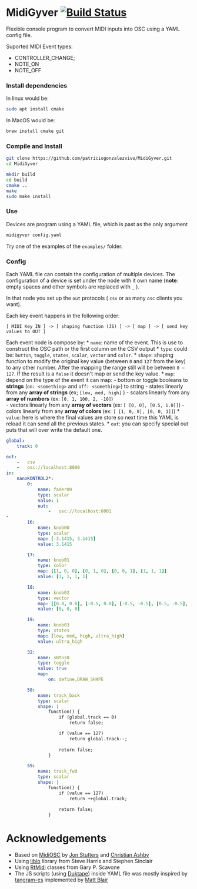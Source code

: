 # MidiGyver [![Build Status](https://travis-ci.org/patriciogonzalezvivo/midiGyver.svg?branch=master)](https://travis-ci.org/patriciogonzalezvivo/midiGyver)

Flexible console program to convert MIDI inputs into OSC using a YAML config file.

Suported MIDI Event types:

* CONTROLLER_CHANGE;
* NOTE_ON
* NOTE_OFF

### Install dependencies

In linux would be:

```bash
sudo apt install cmake
```

In MacOS would be:

```bash
brew install cmake git
```

### Compile and Install

```bash
git clone https://github.com/patriciogonzalezvivo/MidiGyver.git
cd MidiGyver

mkdir build
cd build
cmake ..
make
sudo make install
```

### Use
Devices are program using a YAML file, which is past as the only argument

```bash
midigyver config.yaml 
```

Try one of the examples of the `examples/` folder.

### Config
Each YAML file can contain the configuration of multiple devices. The configuration of a device is set under the node with it own name (**note**: empty spaces and other symbols are replaced with `_` ).

In that node you set up the `out` protocols ( `csv` or as many `osc` clients you want).

Each key event happens in the following order:
```
[ MIDI Key IN ] -> [ shaping function (JS) ] -> [ map ] -> [ send key values to OUT ]
```

Each event node is compose by:
    * `name`: name of the event. This is use to construct the OSC path or the first column on the CSV output
    * `type`: could be: `button`, `toggle`, `states`, `scalar`, `vector` and `color`.
    * `shape`: shaping function to modify the original key value (between `0` and `127` from the key) to any other number. After the mapping the range still will be between `0 ~ 127`. If the result is a `false` it doesn't map or send the key value.
    * `map`: depend on the type of the event it can map:
            - bottom or toggle booleans to **strings** (`on: <something>` and `off: <something>`) to string
            - states linearly from any **array of strings** (ex; `[low, med, high]` )
            - scalars linearly from any **array of numbers** (ex: `[0, 1, 100, 2, -10]`)  
            - vectors linearly from any **array of vectors** (ex: `[ [0, 0], [0.5, 1.0]]`)
            - colors linearly from any **array of colors** (ex: `[ [1, 0, 0], [0, 0, 1]]`)
    * `value`: here is where the final values are store so next time this YAML is reload it can send all the previous states.
    * `out`: you can specify special out puts that will over write the default one.

```yaml
global:
    track: 0

out:
    -   csv
    -   osc://localhost:8000
in:
    nanoKONTROL2*:
        0:
            name: fader00
            type: scalar
            value: 1
            out:
                -   osc://localhost:8001
-
        16:
            name: knob00
            type: scalar
            map: [-3.1415, 3.1415]
            value: 3.1415

        17:
            name: knob01
            type: color
            map: [[1, 0, 0], [0, 1, 0], [0, 0, 1], [1, 1, 1]]
            value: [1, 1, 1, 1]

        18:
            name: knob02
            type: vector
            map: [[0.0, 0.0], [-0.5, 0.0], [-0.5, -0.5], [0.5, -0.5], [0.5, 0.5], [0.0, 0.5], [0.0, 0.0]]
            value: [0, 0, 0]

        19:
            name: knob03
            type: states
            map: [low, med, high, ultra_high]
            value: ultra_high

        32:
            name: sBtns0
            type: toggle
            value: true
            map:
                on: define,DRAW_SHAPE

        58:
            name: track_back
            type: scalar
            shape: |
                function() {
                    if (global.track == 0)
                        return false;

                    if (value == 127)
                        return global.track--;
                    
                    return false;
                }

        59:
            name: track_fwd
            type: scalar
            shape: |
                function() {
                    if (value == 127)
                        return ++global.track;
                    
                    return false;
                }
```

# Acknowledgements 

- Based on [MidiOSC](https://github.com/jstutters/MidiOSC/) by [Jon Stutters](https://github.com/jstutters) and [Christian Ashby](https://github.com/cscashby)
- Using [liblo]((http://liblo.sourceforge.net)) library from Steve Harris and Stephen Sinclair 
- Using [RtMidi](http://www.music.mcgill.ca/~gary/rtmidi) classes from Gary P. Scavone 
- The JS scripts (using [Duktape](https://duktape.org/)) inside YAML file was mostly inspired by [tangram-es](https://github.com/tangrams/tangram-es) implemented by [Matt Blair](https://github.com/matteblair)

